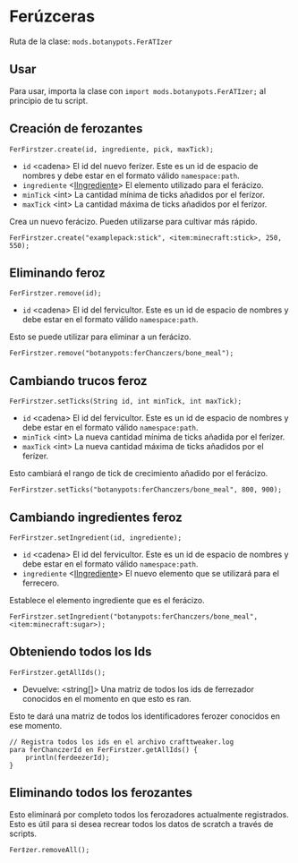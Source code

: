 # Ferúzceras

Ruta de la clase: `mods.botanypots.FerATIzer`

## Usar

Para usar, importa la clase con `import mods.botanypots.FerATIzer;` al principio de tu script.

## Creación de ferozantes

`FerFirstzer.create(id, ingrediente, pick, maxTick);`

- `id` &lt;cadena> El id del nuevo ferízer. Este es un id de espacio de nombres y debe estar en el formato válido `namespace:path`.
- `ingrediente` <[IIngrediente](/vanilla/api/items/IIngredient)> El elemento utilizado para el ferácizo.
- `minTick` &lt;int> La cantidad mínima de ticks añadidos por el ferízor.
- `maxTick` &lt;int> La cantidad máxima de ticks añadidos por el ferízor.

Crea un nuevo ferácizo. Pueden utilizarse para cultivar más rápido.

```zenscript
FerFirstzer.create("examplepack:stick", <item:minecraft:stick>, 250, 550);
```

## Eliminando feroz

`FerFirstzer.remove(id);`

- `id` &lt;cadena> El id del fervicultor. Este es un id de espacio de nombres y debe estar en el formato válido `namespace:path`.

Esto se puede utilizar para eliminar a un ferácizo.

```zenscript
FerFirstzer.remove("botanypots:ferChanczers/bone_meal");
```

## Cambiando trucos feroz

`FerFirstzer.setTicks(String id, int minTick, int maxTick);`

- `id` &lt;cadena> El id del fervicultor. Este es un id de espacio de nombres y debe estar en el formato válido `namespace:path`.
- `minTick` &lt;int> La nueva cantidad mínima de ticks añadida por el ferízer.
- `maxTick` &lt;int> La nueva cantidad máxima de ticks añadidos por el ferízer.

Esto cambiará el rango de tick de crecimiento añadido por el ferácizo.

```zenscript
FerFirstzer.setTicks("botanypots:ferChanczers/bone_meal", 800, 900);
```

## Cambiando ingredientes feroz

`FerFirstzer.setIngredient(id, ingrediente);`

- `id` &lt;cadena> El id del fervicultor. Este es un id de espacio de nombres y debe estar en el formato válido `namespace:path`.
- `ingrediente` <[IIngrediente](/vanilla/api/items/IIngredient)> El nuevo elemento que se utilizará para el ferrecero.

Establece el elemento ingrediente que es el ferácizo.

```zenscript
FerFirstzer.setIngredient("botanypots:ferChanczers/bone_meal", <item:minecraft:sugar>);
```

## Obteniendo todos los Ids

`FerFirstzer.getAllIds();`

- Devuelve: &lt;string[]> Una matriz de todos los ids de ferrezador conocidos en el momento en que esto es ran.

Esto te dará una matriz de todos los identificadores ferozer conocidos en ese momento.

```zenscript
// Registra todos los ids en el archivo crafttweaker.log
para ferChanczerId en FerFirstzer.getAllIds() {
    println(ferdeezerId);
}
```

## Eliminando todos los ferozantes

Esto eliminará por completo todos los ferozadores actualmente registrados. Esto es útil para si desea recrear todos los datos de scratch a través de scripts.

```zenscript
Fer‡zer.removeAll();
```